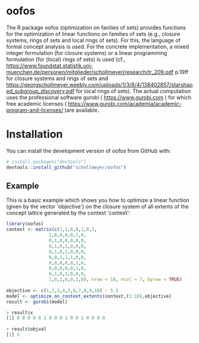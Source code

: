 # oofos
The R package oofos (optimization on fanilies of sets) provides functions for the optimization of linear functions on families of sets (e.g., closure systems, rings of sets and local rings of sets).
For this, the language of formal concept analysis is used. For the concrete implementation, a mixed integer formulation (for closure systems) or a linear programming formulation (for (local) rings of sets) is used (cf., https://www.foundstat.statistik.uni-muenchen.de/personen/mitglieder/schollmeyer/research/tr_209.pdf p.19ff for closure systems and rings of sets and https://georgschollmeyer.weebly.com/uploads/1/3/8/4/138402857/starshaped_subgroup_discovery.pdf for local rings of sets).
The actual computation uses the professional software gurobi ( https://www.gurobi.com ) for which free academic licenses ( https://www.gurobi.com/academia/academic-program-and-licenses/ )are available.

# Installation

You can install the development version of oofos from GitHub with:

``` r
# install.packages("devtools")
devtools::install_github("schollmeyer/oofos")
```
## Example

This is a basic example which shows you how to optimize a linear function (given by the vector 'objective') on the closure system of all extents of the concept lattice generated by the context 'context':

``` r
library(oofos)
context <- matrix(c(1,1,0,0,1,0,1,
	      	    1,0,0,0,0,1,0,
	      	    0,1,0,0,0,0,0,
	      	    0,1,0,1,0,0,0,
	            0,1,0,1,0,0,0,
	      	    0,0,1,1,1,0,0,
	      	    0,0,0,0,0,1,0,
	      	    0,0,0,0,0,1,0,
	      	    0,1,0,1,0,0,0,
	      	    1,0,1,0,0,1,0), nrow = 10, ncol = 7, byrow = TRUE)
	      
objective <- c(1,2,3,4,5,6,7,8,9,10) - 5.5
model <- optimize_on_context_extents(context,(1:10),objective)
result <- gurobi(model)

> result$x
[1] 0 0 0 0 0 1 0 0 0 1 0 0 1 0 0 0 0
 
> result$objval
[1] 5

```
